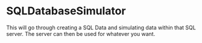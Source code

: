 # SQLDatabaseSimulator
This will go through creating a SQL Data and simulating data within that SQL server. The server can then be used for whatever you want.
